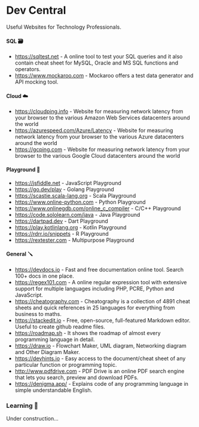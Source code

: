 # Dev Central
Useful Websites for Technology Professionals.


#### SQL 🗃️
* https://sqltest.net - A online tool to test your SQL queries and it also contain cheat sheet for MySQL, Oracle and MS SQL functions and operators.
* https://www.mockaroo.com - Mockaroo offers a test data generator and API mocking tool.

#### Cloud ☁️
* https://cloudping.info - Website for measuring network latency from your browser to the various Amazon Web Services datacenters around the world
* https://azurespeed.com/Azure/Latency - Website for measuring network latency from your browser to the various Azure datacenters around the world
* https://gcping.com - Website for measuring network latency from your browser to the various Google Cloud datacenters around the world

#### Playground 🚸
* https://jsfiddle.net - JavaScript Playground
* https://go.dev/play - Golang Playground
* https://scastie.scala-lang.org - Scala Playground
* https://www.online-python.com - Python Playground
* https://www.onlinegdb.com/online_c_compiler - C/C++ Playground
* https://code.sololearn.com/java - Java Playground
* https://dartpad.dev - Dart Playground
* https://play.kotlinlang.org - Kotlin Playground
* https://rdrr.io/snippets - R Playground
* https://rextester.com - Multipurpose Playground

#### General 🪛
* https://devdocs.io - Fast and free documentation online tool. Search 100+ docs in one place.
* https://regex101.com - A online regular expression tool with extensive support for multiple languages including PHP, PCRE, Python and JavaScript.
* https://cheatography.com - Cheatography is a collection of 4891 cheat sheets and quick references in 25 languages for everything from business to maths.
* https://stackedit.io - Free, open-source, full-featured Markdown editor. Useful to create github readme files.
* https://roadmap.sh - It shows the roadmap of almost every programming language in detail.
* https://draw.io - Flowchart Maker, UML diagram, Networking diagram and Other Diagram Maker.
* https://devhints.io - Easy access to the document/cheat sheet of any particular function or programming topic.
* http://www.pdfdrive.com - PDF Drive is an online PDF search engine that lets you search, preview and download PDFs.
* https://denigma.app/ - Explains code of any programming language in simple understandable English.

### Learning 📖
Under construction...



